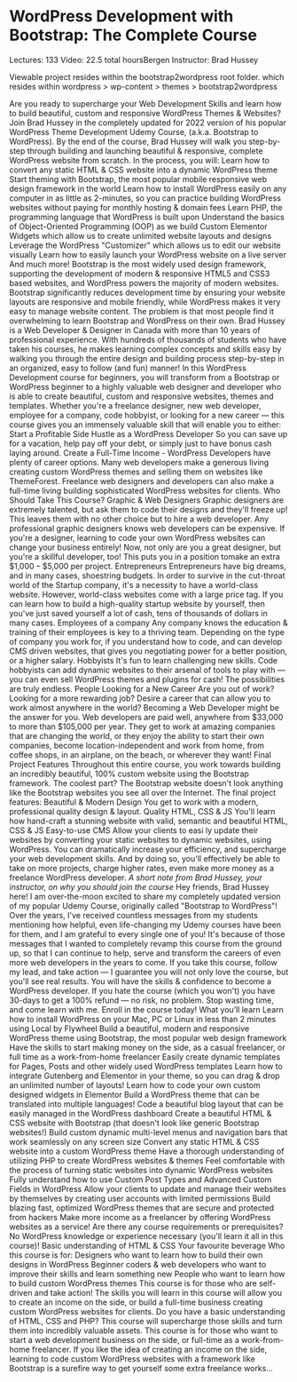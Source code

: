<h1>WordPress Development with Bootstrap: The Complete Course</h1>

Lectures: 133
Video: 22.5 total hoursBergen
Instructor: Brad Hussey

Viewable project resides within the bootstrap2wordpress root folder. which resides within wordpress > wp-content > themes > bootstrap2wordpress

Are you ready to supercharge your Web Development Skills and learn how to build beautiful, custom and responsive WordPress Themes & Websites?
Join Brad Hussey in the completely updated for 2022 version of his popular WordPress Theme Development Udemy Course, (a.k.a. Bootstrap to WordPress).
By the end of the course, Brad Hussey will walk you step-by-step through building and launching beautiful & responsive, complete WordPress website from scratch.
In the process, you will:
Learn how to convert any static HTML & CSS website into a dynamic WordPress theme
Start theming with Bootstrap, the most popular mobile responsive web design framework in the world
Learn how to install WordPress easily on any computer in as little as 2-minutes, so you can practice building WordPress websites without paying for monthly hosting & domain fees
Learn PHP, the programming language that WordPress is built upon
Understand the basics of Object-Oriented Programming (OOP) as we build Custom Elementor Widgets which allow us to create unlimited website layouts and designs
Leverage the WordPress "Customizer" which allows us to edit our website visually
Learn how to easily launch your WordPress website on a live server
And much more!
Bootstrap is the most widely used design framework, supporting the development of modern & responsive HTML5 and CSS3 based websites, and WordPress powers the majority of modern websites.
Bootstrap significantly reduces development time by ensuring your website layouts are responsive and mobile friendly, while WordPress makes it very easy to manage website content.
The problem is that most people find it overwhelming to learn Bootstrap and WordPress on their own.
Brad Hussey is a Web Developer & Designer in Canada with more than 10 years of professional experience. With hundreds of thousands of students who have taken his courses, he makes learning complex concepts and skills easy by walking you through the entire design and building process step-by-step in an organized, easy to follow (and fun) manner!
In this WordPress Development course for beginners, you will transform from a Bootstrap or WordPress beginner to a highly valuable web designer and developer who is able to create beautiful, custom and responsive websites, themes and templates.
Whether you're a freelance designer, new web developer, employee for a company, code hobbyist, or looking for a new career — this course gives you an immensely valuable skill that will enable you to either:
Start a Profitable Side Hustle as a WordPress Developer
So you can save up for a vacation, help pay off your debt, or simply just to have bonus cash laying around.
Create a Full-Time Income -
WordPress Developers have plenty of career options. Many web developers make a generous living creating custom WordPress themes and selling them on websites like ThemeForest. Freelance web designers and developers can also make a full-time living building sophisticated WordPress websites for clients.
Who Should Take This Course?
Graphic & Web Designers
Graphic designers are extremely talented, but ask them to code their designs and they'll freeze up! This leaves them with no other choice but to hire a web developer. Any professional graphic designers knows web developers can be expensive.
If you're a designer, learning to code your own WordPress websites can change your business entirely! Now, not only are you a great designer, but you're a skillful developer, too! This puts you in a position tomake an extra $1,000 – $5,000 per project.
Entrepreneurs
Entrepreneurs have big dreams, and in many cases, shoestring budgets. In order to survive in the cut-throat world of the Startup company, it's a necessity to have a world-class website. However, world-class websites come with a large price tag.
If you can learn how to build a high-quality startup website by yourself, then you've just saved yourself a lot of cash, tens of thousands of dollars in many cases.
Employees of a company
Any company knows the education & training of their employees is key to a thriving team.
Depending on the type of company you work for, if you understand how to code, and can develop CMS driven websites, that gives you negotiating power for a better position, or a higher salary.
Hobbyists
It's fun to learn challenging new skills. Code hobbyists can add dynamic websites to their arsenal of tools to play with — you can even sell WordPress themes and plugins for cash! The possibilities are truly endless.
People Looking for a New Career
Are you out of work? Looking for a more rewarding job? Desire a career that can allow you to work almost anywhere in the world? Becoming a Web Developer might be the answer for you.
Web developers are paid well, anywhere from $33,000 to more than $105,000 per year. They get to work at amazing companies that are changing the world, or they enjoy the ability to start their own companies, become location-independent and work from home, from coffee shops, in an airplane, on the beach, or wherever they want!
Final Project Features
Throughout this entire course, you work towards building an incredibly beautiful, 100% custom website using the Bootstrap framework. The coolest part? The Bootstrap website doesn't look anything like the Bootstrap websites you see all over the Internet.
The final project features:
Beautiful & Modern Design
You get to work with a modern, professional quality design & layout.
Quality HTML, CSS & JS
You'll learn how hand-craft a stunning website with valid, semantic and beautiful HTML, CSS & JS
Easy-to-use CMS
Allow your clients to easi ly update their websites by converting your static websites to dynamic websites, using WordPress.
You can dramatically increase your efficiency, and supercharge your web development skills. And by doing so, you'll effectively be able to take on more projects, charge higher rates, even make more money as a freelance WordPress developer.
_A short note from Brad Hussey, your instructor, on why you should join the course_
Hey friends, Brad Hussey here!
I am over-the-moon excited to share my completely updated version of my popular Udemy Course, originally called "Bootstrap to WordPress"!
Over the years, I've received countless messages from my students mentioning how helpful, even life-changing my Udemy courses have been for them, and I am grateful to every single one of you! It's because of those messages that I wanted to completely revamp this course from the ground up, so that I can continue to help, serve and transform the careers of even more web developers in the years to come.
If you take this course, follow my lead, and take action — I guarantee you will not only love the course, but you'll see real results. You will have the skills & confidence to become a WordPress developer.
If you hate the course (which you won't) you have 30-days to get a 100% refund — no risk, no problem.
Stop wasting time, and come learn with me.
Enroll in the course today!
What you’ll learn
Learn how to install WordPress on your Mac, PC or Linux in less than 2 minutes using Local by Flywheel
Build a beautiful, modern and responsive WordPress theme using Bootstrap, the most popular web design framework
Have the skills to start making money on the side, as a casual freelancer, or full time as a work-from-home freelancer
Easily create dynamic templates for Pages, Posts and other widely used WordPress templates
Learn how to integrate Gutenberg and Elementor in your theme, so you can drag & drop an unlimited number of layouts!
Learn how to code your own custom designed widgets in Elementor
Build a WordPress theme that can be translated into multiple languages!
Code a beautiful blog layout that can be easily managed in the WordPress dashboard
Create a beautiful HTML & CSS website with Bootstrap (that doesn't look like generic Bootstrap websites!)
Build custom dynamic multi-level menus and navigation bars that work seamlessly on any screen size
Convert any static HTML & CSS website into a custom WordPress theme
Have a thorough understanding of utilizing PHP to create WordPress websites & themes
Feel comfortable with the process of turning static websites into dynamic WordPress websites
Fully understand how to use Custom Post Types and Advanced Custom Fields in WordPress
Allow your clients to update and manage their websites by themselves by creating user accounts with limited permissions
Build blazing fast, optimized WordPress themes that are secure and protected from hackers
Make more income as a freelancer by offering WordPress websites as a service!
Are there any course requirements or prerequisites?
No WordPress knowledge or experience necessary (you'll learn it all in this course)!
Basic understanding of HTML & CSS
Your favourite beverage
Who this course is for:
Designers who want to learn how to build their own designs in WordPress
Beginner coders & web developers who want to improve their skills and learn something new
People who want to learn how to build custom WordPress themes
This course is for those who are self-driven and take action! The skills you will learn in this course will allow you to create an income on the side, or build a full-time business creating custom WordPress websites for clients.
Do you have a basic understanding of HTML, CSS and PHP? This course will supercharge those skills and turn them into incredibly valuable assets.
This course is for those who want to start a web development business on the side, or full-time as a work-from-home freelancer.
If you like the idea of creating an income on the side, learning to code custom WordPress websites with a framework like Bootstrap is a surefire way to get yourself some extra freelance works...
